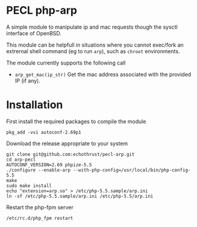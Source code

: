 # PECL php-arp

A simple module to manipulate ip and mac requests though the sysctl interface 
of OpenBSD. 

This module can be helpfull in situations where you cannot exec/fork an extrernal shell command (eg to run `arp`), such as `chroot` environments.

The module currently supports the following call
 * `arp_get_mac(ip_str)` Get the mac address associated with the provided IP 
 (if any). 

# Installation
First install the required packages to compile the module
```
pkg_add -vvi autoconf-2.69p1
```

Download the release appropriate to your system
```
git clone git@github.com:echothrust/pecl-arp.git
cd arp-pecl
AUTOCONF_VERSION=2.69 phpize-5.5
./configure --enable-arp --with-php-config=/usr/local/bin/php-config-5.5
make
sudo make install
echo "extension=arp.so" > /etc/php-5.5.sample/arp.ini
ln -sf /etc/php-5.5.sample/arp.ini /etc/php-5.5/arp.ini
```

Restart the php-fpm server

```
/etc/rc.d/php_fpm restart
```

